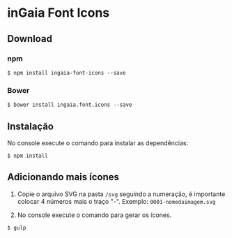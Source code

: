 # inGaia Font Icons

## Download

### npm

```console
$ npm install ingaia-font-icons --save
```

### Bower

```console
$ bower install ingaia.font.icons --save
```

## Instalação

No console execute o comando para instalar as dependências:

```console
$ npm install
```

## Adicionando mais ícones

1. Copie o arquivo SVG na pasta `/svg` seguindo a numeração, é importante colocar 4 números mais o traço "-".
Exemplo:
`0001-nomedaimagem.svg`

2. No console execute o comando para gerar os ícones.

```console
$ gulp
```

